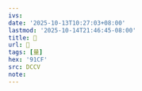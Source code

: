 ```yaml
---
ivs:
date: '2025-10-13T10:27:03+08:00'
lastmod: '2025-10-14T21:46:45-08:00'
title: 􃪎
url: 􃪎
tags: [量]
hex: '91CF'
src: DCCV
note:
---
```

